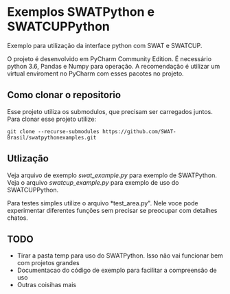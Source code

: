 # Exemplos SWATPython e SWATCUPPython
Exemplo para utilização da interface python com SWAT e SWATCUP.

O projeto é desenvolvido em PyCharm Community Edition. É necessário
python 3.6, Pandas e Numpy para operação. A recomendação é utilizar 
um virtual enviroment no PyCharm com esses pacotes no projeto.

## Como clonar o repositorio
Esse projeto utiliza os submodulos, que precisam ser carregados juntos.
Para clonar esse projeto utilize:

```git clone --recurse-submodules https://github.com/SWAT-Brasil/swatpythonexamples.git```

## Utlização
Veja arquivo de exemplo *swat_example.py* para exemplo de SWATPython.
Veja o arquivo *swatcup_example.py* para exemplo de uso do SWATCUPPython.

Para testes simples utilize o arquivo *test_area.py". Nele voce pode experimentar
diferentes funções sem precisar se preocupar com detalhes chatos.

## TODO
- Tirar a pasta temp para uso do SWATPython. Isso não vai funcionar bem com projetos
grandes
- Documentacao do código de exemplo para facilitar a compreensão de uso
- Outras coisihas mais

